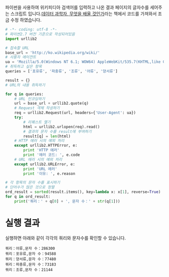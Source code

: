 <!--
.. title: 파이썬으로 웹페이지 단어 세기
.. slug: python_wordcount
.. date: 2015-10-26 17:19:31 UTC+09:00
.. tags: Web, Python 
.. category: python
.. link: 
.. description: 웹페이지에 반복되는 단어를 세어 봅니다.
.. type: text
-->

파이썬을 사용하여 위키피디아 검색어를 입력하고 나온 결과 페이지의 글자수를 세어주는 스크립트 입니다.[데이터 과학자, 무엇을 배울 것인가](http://jpub.tistory.com/420)라는 책에서 코드를 가져와서 조금 수정 하였습니다.

```python
# -*- coding: utf-8 -*-
# 파이썬2.7 버전 기준으로 작성되어있음
import urllib2

# 접속할 URL
base_url = 'http://ko.wikipedia.org/wiki/'
# 사용자 에이전트
ua = 'Mozilla/5.0(Windows NT 6.1; WOW64) AppleWebKit/535.7(KHTML,like Gecko) Chrome/16.0.912.75 Safari/535.7'
# 취득하고 싶은 항목
queries = ['포유류', '파충류', '조류', '어류', '양서류']

result = {}
# URL의 내용 취득하기

for q in queries:
    # URL 인코딩하기
    url = base_url + urllib2.quote(q)
    # Request 객체 작성하기
    req = urllib2.Request(url, headers={'User-Agent': ua})
    try:
        # 리퀘스트 열기
        html = urllib2.urlopen(req).read()
        # 결과의 문자 수를 result에 부여하기
        result[q] = len(html)
    # HTTP 에러 시의 예외 처리
    except urllib2.HTTPError, e:
        print 'HTTP 에러'
        print '에러 코드: ', e.code
    # URL 에러 시의 예외 처리
    except urllib2.URLError, e:
        print 'URL 에러'
        print '이유: ', e.reason

# 각 항목의 문자 수를 표시하기
# 단어수가 많은 것으로 정렬
ord_result = sorted(result.items(), key=lambda x: x[1], reverse=True)
for q in ord_result:
    print('쿼리：' + q[0] + ', 문자 수：' + str(q[1]))

```

# 실행 결과

실행하면 아래와 같이 각각의 쿼리와 문자수를 확인할 수 있습니다.

    쿼리：어류,문자 수：286300
    쿼리：포유류,문자 수：94588
    쿼리：양서류,문자 수：77480
    쿼리：파충류,문자 수：73183
    쿼리：조류,문자 수：21144

